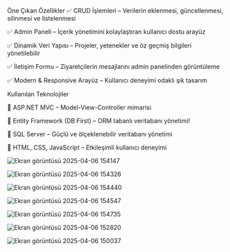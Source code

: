 Öne Çıkan Özellikler
✅ CRUD İşlemleri – Verilerin eklenmesi, güncellenmesi, silinmesi ve listelenmesi

✅ Admin Paneli – İçerik yönetimini kolaylaştıran kullanıcı dostu arayüz

✅ Dinamik Veri Yapısı – Projeler, yetenekler ve öz geçmiş bilgileri yönetilebilir

✅ İletişim Formu – Ziyaretçilerin mesajlarını admin panelinden görüntüleme

✅ Modern & Responsive Arayüz – Kullanıcı deneyimi odaklı şık tasarım

Kullanılan Teknolojiler

🔹 ASP.NET MVC – Model-View-Controller mimarisi

🔹 Entity Framework (DB First) – ORM tabanlı veritabanı yönetimi!


🔹 SQL Server – Güçlü ve ölçeklenebilir veritabanı yönetimi

🔹 HTML, CSS, JavaScript – Etkileşimli kullanıcı deneyimi


![Ekran görüntüsü 2025-04-06 154147](https://github.com/user-attachments/assets/5703beba-3896-4b5a-ba44-dcf5a708c3be)

![Ekran görüntüsü 2025-04-06 154326](https://github.com/user-attachments/assets/05d653be-572f-4b9c-aa85-d65467afe41f)

![Ekran görüntüsü 2025-04-06 154440](https://github.com/user-attachments/assets/b2a49bbb-e449-4d07-b437-569efd50adb7)

![Ekran görüntüsü 2025-04-06 154547](https://github.com/user-attachments/assets/234b9cea-7211-4d15-a4e2-522070c70144)

![Ekran görüntüsü 2025-04-06 154735](https://github.com/user-attachments/assets/628ea764-e90c-4a25-8aec-061f6ef453a5)

![Ekran görüntüsü 2025-04-06 152820](https://github.com/user-attachments/assets/86426258-a993-4804-9619-f4015619d337)

![Ekran görüntüsü 2025-04-06 150037](https://github.com/user-attachments/assets/6ab048bd-7c50-4d8a-bf21-4214ef56ca29)


